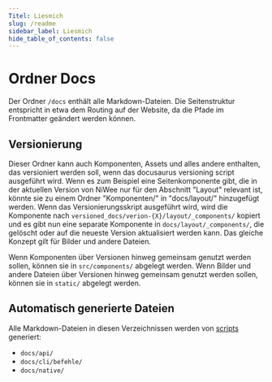 ```yaml
---
Titel: Liesmich
slug: /readme
sidebar_label: Liesmich
hide_table_of_contents: false
---
```

# Ordner Docs

Der Ordner `/docs` enthält alle Markdown-Dateien. Die Seitenstruktur entspricht in etwa dem Routing auf der Website, da die Pfade im Frontmatter geändert werden können.

## Versionierung

Dieser Ordner kann auch Komponenten, Assets und alles andere enthalten, das versioniert werden soll, wenn das docusaurus versioning script ausgeführt wird. Wenn es zum Beispiel eine Seitenkomponente gibt, die in der aktuellen Version von NiWee nur für den Abschnitt "Layout" relevant ist, könnte sie zu einem Ordner "Komponenten/" in "docs/layout/" hinzugefügt werden. Wenn das Versionierungsskript ausgeführt wird, wird die Komponente nach `versioned_docs/verion-{X}/layout/_components/` kopiert und es gibt nun eine separate Komponente in `docs/layout/_components/`, die gelöscht oder auf die neueste Version aktualisiert werden kann. Das gleiche Konzept gilt für Bilder und andere Dateien.

Wenn Komponenten über Versionen hinweg gemeinsam genutzt werden sollen, können sie in `src/components/` abgelegt werden. Wenn Bilder und andere Dateien über Versionen hinweg gemeinsam genutzt werden sollen, können sie in `static/` abgelegt werden.

## Automatisch generierte Dateien

Alle Markdown-Dateien in diesen Verzeichnissen werden von [scripts](/scripts) generiert:

- `docs/api/`
- `docs/cli/befehle/`
- `docs/native/`
